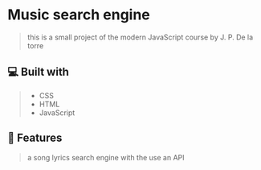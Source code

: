 # Music search engine
> this is a small project of the modern JavaScript course by J. P. De la torre

## 💻 Built with
> - CSS
> - HTML
> - JavaScript

## 💾 Features
> a song lyrics search engine with the use an API
